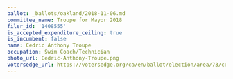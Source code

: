 ```yaml
---
ballot: _ballots/oakland/2018-11-06.md
committee_name: Troupe for Mayor 2018
filer_id: '1408555'
is_accepted_expenditure_ceiling: true
is_incumbent: false
name: Cedric Anthony Troupe
occupation: Swim Coach/Technician
photo_url: Cedric-Anthony-Troupe.png
votersedge_url: https://votersedge.org/ca/en/ballot/election/area/73/contests/contest/17342/candidate/139777?&county=alameda%20county&election_authority_id=1
---
```

